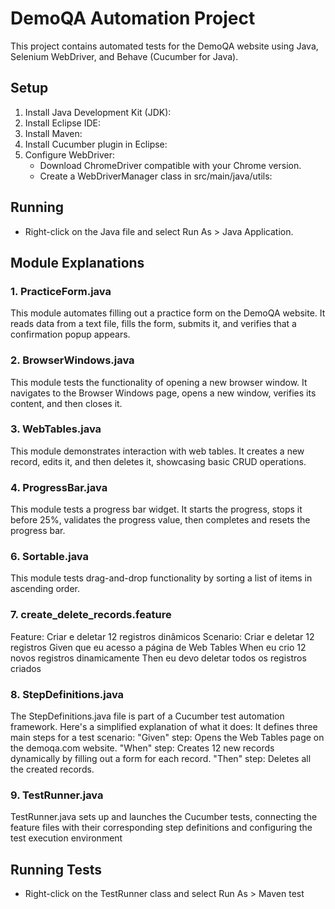 # DemoQA Automation Project
This project contains automated tests for the DemoQA website using Java, Selenium WebDriver, and Behave (Cucumber for Java).

## Setup
1. Install Java Development Kit (JDK):
2. Install Eclipse IDE:
3. Install Maven:
4. Install Cucumber plugin in Eclipse:
5. Configure WebDriver:
   - Download ChromeDriver compatible with your Chrome version.
   - Create a WebDriverManager class in src/main/java/utils:

## Running
- Right-click on the Java file and select Run As > Java Application.

## Module Explanations

### 1. PracticeForm.java
This module automates filling out a practice form on the DemoQA website. It reads data from a text file, fills the form, submits it, and verifies that a confirmation popup appears.

### 2. BrowserWindows.java
This module tests the functionality of opening a new browser window. It navigates to the Browser Windows page, opens a new window, verifies its content, and then closes it.

### 3. WebTables.java
This module demonstrates interaction with web tables. It creates a new record, edits it, and then deletes it, showcasing basic CRUD operations.

### 4. ProgressBar.java
This module tests a progress bar widget. It starts the progress, stops it before 25%, validates the progress value, then completes and resets the progress bar.

### 6. Sortable.java
This module tests drag-and-drop functionality by sorting a list of items in ascending order.

### 7. create_delete_records.feature
Feature: Criar e deletar 12 registros dinâmicos
  Scenario: Criar e deletar 12 registros
    Given que eu acesso a página de Web Tables
    When eu crio 12 novos registros dinamicamente
    Then eu devo deletar todos os registros criados

### 8. StepDefinitions.java
The StepDefinitions.java file is part of a Cucumber test automation framework. Here's a simplified explanation of what it does:
It defines three main steps for a test scenario:
"Given" step: Opens the Web Tables page on the demoqa.com website.
"When" step: Creates 12 new records dynamically by filling out a form for each record.
"Then" step: Deletes all the created records.

### 9. TestRunner.java
TestRunner.java sets up and launches the Cucumber tests, connecting the feature files with their corresponding step definitions and configuring the test execution environment
## Running Tests
- Right-click on the TestRunner class and select Run As > Maven test

